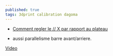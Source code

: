 ```yaml
---
published: true
tags: 3dprint calibration dagoma
---
```


- [Comment regler le // X par rapport au plateau](https://www.lesimprimantes3d.fr/forum/topic/4517-probl%C3%A8me-parall%C3%A9lisme-axe-x-et-plateau/)

- aussi parallelisme barre avant/arriere.


[Video](https://www.lesimprimantes3d.fr/forum/topic/1182-tuto-video-calibration-de-la-1ere-couche-pour-la-disco200-sans-capteur/)

